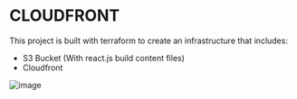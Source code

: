 # CLOUDFRONT

This project is built with terraform to create an infrastructure that includes:

- S3 Bucket (With react.js build content files)
- Cloudfront

![image](https://user-images.githubusercontent.com/47400938/127726879-2e941973-0621-40d6-858e-ca04482ae902.png)
